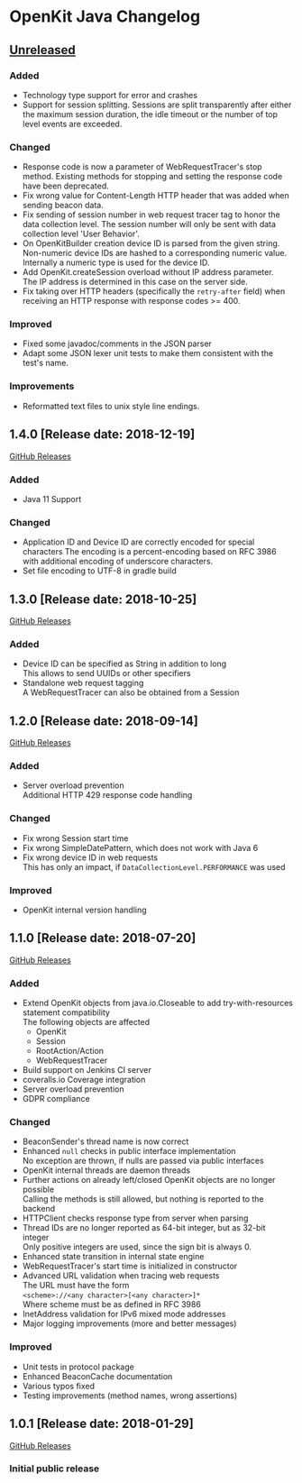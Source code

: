 # OpenKit Java Changelog

## [Unreleased](https://github.com/Dynatrace/openkit-java/compare/v1.4.0...HEAD)

### Added
- Technology type support for error and crashes
- Support for session splitting. Sessions are split transparently after either the maximum session duration,
  the idle timeout or the number of top level events are exceeded.

### Changed
- Response code is now a parameter of WebRequestTracer's stop method.
  Existing methods for stopping and setting the response code have been deprecated.
- Fix wrong value for Content-Length HTTP header that was added when sending beacon data.
- Fix sending of session number in web request tracer tag to honor the data collection level.
  The session number will only be sent with data collection level 'User Behavior'.
- On OpenKitBuilder creation device ID is parsed from the given string. Non-numeric
  device IDs are hashed to a corresponding numeric value. Internally a numeric
  type is used for the device ID.
- Add OpenKit.createSession overload without IP address parameter.  
  The IP address is determined in this case on the server side.
- Fix taking over HTTP headers (specifically the `retry-after` field) when receiving an HTTP response with
  response codes >= 400.

### Improved
- Fixed some javadoc/comments in the JSON parser
- Adapt some JSON lexer unit tests to make them consistent with the test's name.

### Improvements
- Reformatted text files to unix style line endings.

## 1.4.0 [Release date: 2018-12-19]
[GitHub Releases](https://github.com/Dynatrace/openkit-java/releases/tag/v1.4.0)

### Added
- Java 11 Support

### Changed
- Application ID and Device ID are correctly encoded for special characters
  The encoding is a percent-encoding based on RFC 3986 with additional encoding of underscore characters.
- Set file encoding to UTF-8 in gradle build

## 1.3.0 [Release date: 2018-10-25]
[GitHub Releases](https://github.com/Dynatrace/openkit-java/releases/tag/v1.3.0)

### Added
- Device ID can be specified as String in addition to long  
  This allows to send UUIDs or other specifiers
- Standalone web request tagging  
  A WebRequestTracer can also be obtained from a Session

## 1.2.0 [Release date: 2018-09-14]
[GitHub Releases](https://github.com/Dynatrace/openkit-java/releases/tag/v1.2.0)

### Added
- Server overload prevention  
  Additional HTTP 429 response code handling

### Changed
- Fix wrong Session start time
- Fix wrong SimpleDatePattern, which does not work with Java 6
- Fix wrong device ID in web requests  
  This has only an impact, if `DataCollectionLevel.PERFORMANCE` was used

### Improved
- OpenKit internal version handling

## 1.1.0 [Release date: 2018-07-20]
[GitHub Releases](https://github.com/Dynatrace/openkit-java/releases/tag/v1.1.0)

### Added
- Extend OpenKit objects from java.io.Closeable to add try-with-resources statement compatibility  
  The following objects are affected
  - OpenKit
  - Session
  - RootAction/Action
  - WebRequestTracer
- Build support on Jenkins CI server
- coveralls.io Coverage integration
- Server overload prevention
- GDPR compliance

### Changed
- BeaconSender's thread name is now correct
- Enhanced `null` checks in public interface implementation  
  No exception are thrown, if nulls are passed via public interfaces
- OpenKit internal threads are daemon threads
- Further actions on already left/closed OpenKit objects are no longer possible  
  Calling the methods is still allowed, but nothing is reported to the backend 
- HTTPClient checks response type from server when parsing
- Thread IDs are no longer reported as 64-bit integer, but as 32-bit integer  
  Only positive integers are used, since the sign bit is always 0.
- Enhanced state transition in internal state engine
- WebRequestTracer's start time is initialized in constructor
- Advanced URL validation when tracing web requests  
  The URL must have the form  
  `<scheme>://<any character>[<any character>]*`  
  Where scheme must be as defined in RFC 3986
- InetAddress validation for IPv6 mixed mode addresses
- Major logging improvements (more and better messages)

### Improved
- Unit tests in protocol package
- Enhanced BeaconCache documentation
- Various typos fixed
- Testing improvements (method names, wrong assertions)

## 1.0.1 [Release date: 2018-01-29]
[GitHub Releases](https://github.com/Dynatrace/openkit-java/releases/tag/v1.0.1)
### Initial public release
